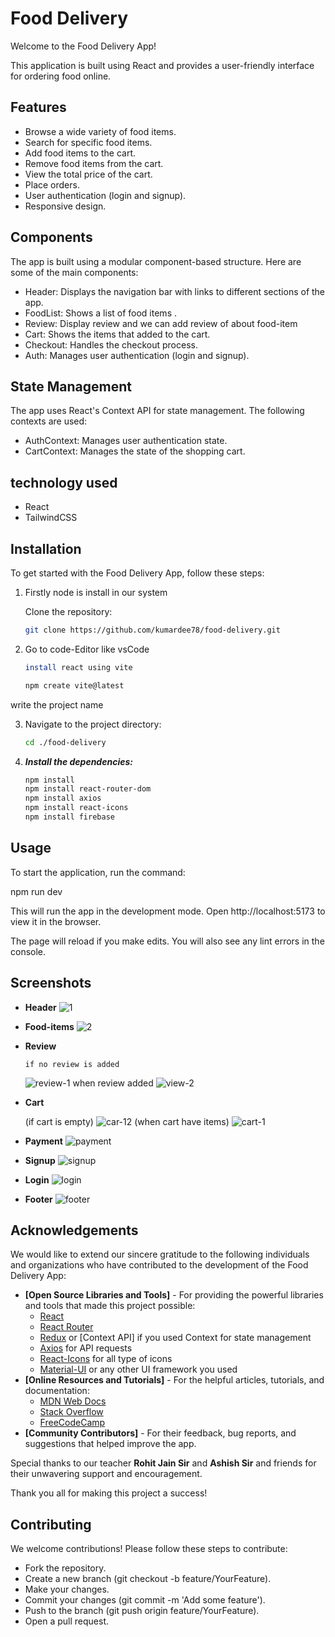 # Food Delivery
Welcome to the Food Delivery App! 

This application is built using React and provides a user-friendly interface for ordering food online.
## Features
- Browse a wide variety of food items.
- Search for specific food items.
- Add food items to the cart.
- Remove food items from the cart.
- View the total price of the cart.
- Place orders.
- User authentication (login and signup).
- Responsive design.
## Components
The app is built using a modular component-based structure. Here are some of the main components:

- Header: Displays the navigation bar with links to different sections of the app.
- FoodList: Shows a list of food items .
- Review: Display review and we can add review of about food-item
- Cart: Shows the items that added to the cart.
- Checkout: Handles the checkout process.
- Auth: Manages user authentication (login and signup).
## State Management
The app uses React's Context API for state management. The following contexts are used:

- AuthContext: Manages user authentication state.
- CartContext: Manages the state of the shopping cart.
## technology used 
- React
- TailwindCSS
## Installation
To get started with the Food Delivery App, follow these steps:

1. Firstly node is install in our system
    
    Clone the repository:
   ```bash
   git clone https://github.com/kumardee78/food-delivery.git

2.  Go to code-Editor like vsCode
    ```bash
    install react using vite
    
    npm create vite@latest
    

write the project name

    
3.  Navigate to the project directory:
    ```bash
    cd ./food-delivery

3. ***Install the dependencies:***
    ```bash
    npm install
    npm install react-router-dom
    npm install axios
    npm install react-icons
    npm install firebase

## Usage
To start the application, run the command:

npm run dev

This will run the app in the development mode.
Open http://localhost:5173 to view it in the browser.

The page will reload if you make edits.
You will also see any lint errors in the console.
## Screenshots
- **Header**
  ![1](https://github.com/kumardee78/food-delivery/assets/159279737/f77738b4-2bcf-4302-9744-42e043ce0336)
- **Food-items**
  ![2](https://github.com/kumardee78/food-delivery/assets/159279737/6f738eca-7965-471b-8d6b-a8d7e05b2077)
- **Review**

      if no review is added
  ![review-1](https://github.com/kumardee78/food-delivery/assets/159279737/3b6634e2-6a20-472b-a740-fa4f67bc7ea9)
      when review added
  ![view-2](https://github.com/kumardee78/food-delivery/assets/159279737/9db84fe0-0a36-4573-88aa-1dcf45bf023f)
- **Cart**
  
   (if cart is empty)
  ![car-12](https://github.com/kumardee78/food-delivery/assets/159279737/be9d103e-0cf3-443b-bb15-833900929151)
    (when cart have items)
  ![cart-1](https://github.com/kumardee78/food-delivery/assets/159279737/7cfe7fc9-2eeb-4733-85d3-7def2fcd7086)
- **Payment**
    ![payment](https://github.com/kumardee78/food-delivery/assets/159279737/06148f65-bd32-4107-b5c2-584fd1482cd9)
- **Signup**
    ![signup](https://github.com/kumardee78/food-delivery/assets/159279737/b7bc457a-f038-4065-ba65-43366d1b2283)
- **Login**
    ![login](https://github.com/kumardee78/food-delivery/assets/159279737/d95cb5e7-ae7c-4752-9c1a-8d3eb72b25f7)
- **Footer**
    ![footer](https://github.com/kumardee78/food-delivery/assets/159279737/6fc72fa8-5065-4f07-811b-d9d188040a29)

## Acknowledgements
We would like to extend our sincere gratitude to the following individuals and organizations who have contributed to the development of the Food Delivery App:

- **[Open Source Libraries and Tools]** - For providing the powerful libraries and tools that made this project possible:
  - [React](https://reactjs.org/)
  - [React Router](https://reactrouter.com/)
  - [Redux](https://redux.js.org/) or [Context API] if you used Context for state management
  - [Axios](https://axios-http.com/) for API requests
  - [React-Icons](https://react-icons.github.io/react-icons/) for all type of icons
  - [Material-UI](https://material-ui.com/) or any other UI framework you used
- **[Online Resources and Tutorials]** - For the helpful articles, tutorials, and documentation:
  - [MDN Web Docs](https://developer.mozilla.org/)
  - [Stack Overflow](https://stackoverflow.com/)
  - [FreeCodeCamp](https://www.freecodecamp.org/)
- **[Community Contributors]** - For their feedback, bug reports, and suggestions that helped improve the app.

Special thanks to our teacher **Rohit Jain Sir** and **Ashish Sir** and friends for their unwavering support and encouragement.

Thank you all for making this project a success!

## Contributing
We welcome contributions! Please follow these steps to contribute:

- Fork the repository.
- Create a new branch (git checkout -b feature/YourFeature).
- Make your changes.
- Commit your changes (git commit -m 'Add some feature').
- Push to the branch (git push origin feature/YourFeature).
- Open a pull request.
